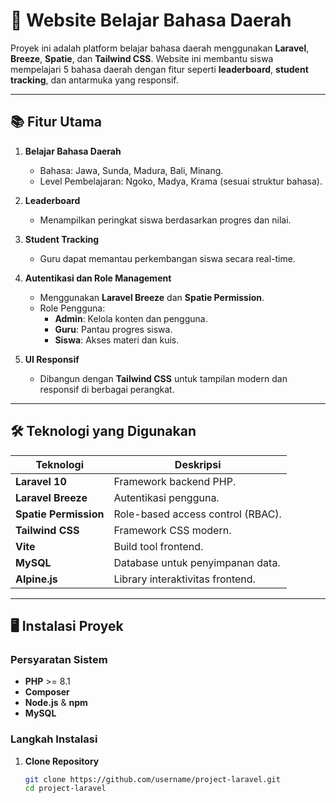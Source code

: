 # 🌟 Website Belajar Bahasa Daerah

Proyek ini adalah platform belajar bahasa daerah menggunakan **Laravel**, **Breeze**, **Spatie**, dan **Tailwind CSS**. Website ini membantu siswa mempelajari 5 bahasa daerah dengan fitur seperti **leaderboard**, **student tracking**, dan antarmuka yang responsif.

---

## 📚 Fitur Utama

1. **Belajar Bahasa Daerah**  
   - Bahasa: Jawa, Sunda, Madura, Bali, Minang.  
   - Level Pembelajaran: Ngoko, Madya, Krama (sesuai struktur bahasa).

2. **Leaderboard**  
   - Menampilkan peringkat siswa berdasarkan progres dan nilai.

3. **Student Tracking**  
   - Guru dapat memantau perkembangan siswa secara real-time.

4. **Autentikasi dan Role Management**  
   - Menggunakan **Laravel Breeze** dan **Spatie Permission**.  
   - Role Pengguna:  
     - **Admin**: Kelola konten dan pengguna.  
     - **Guru**: Pantau progres siswa.  
     - **Siswa**: Akses materi dan kuis.

5. **UI Responsif**  
   - Dibangun dengan **Tailwind CSS** untuk tampilan modern dan responsif di berbagai perangkat.

---

## 🛠️ Teknologi yang Digunakan

| Teknologi             | Deskripsi                          |
|------------------------|------------------------------------|
| **Laravel 10**         | Framework backend PHP.            |
| **Laravel Breeze**     | Autentikasi pengguna.             |
| **Spatie Permission**  | Role-based access control (RBAC). |
| **Tailwind CSS**       | Framework CSS modern.             |
| **Vite**               | Build tool frontend.              |
| **MySQL**              | Database untuk penyimpanan data.  |
| **Alpine.js**          | Library interaktivitas frontend.  |

---

## 🖥️ Instalasi Proyek

### Persyaratan Sistem

- **PHP** >= 8.1  
- **Composer**  
- **Node.js** & **npm**  
- **MySQL**  

### Langkah Instalasi

1. **Clone Repository**
   ```bash
   git clone https://github.com/username/project-laravel.git
   cd project-laravel
